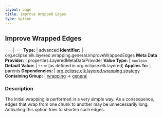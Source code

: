 ```yaml
---
layout: page
title: Improve Wrapped Edges
type: option
---
```

## Improve Wrapped Edges

----|----
**Type:** | advanced
**Identifier:** | org.eclipse.elk.layered.wrapping.general.improveWrappedEdges
**Meta Data Provider:** | properties.LayeredMetaDataProvider
**Value Type:** | `boolean`
**Default Value:** | `true` (as defined in org.eclipse.elk.layered)
**Applies To:** | parents
**Dependencies:** | [org.eclipse.elk.layered.wrapping.strategy](org-eclipse-elk-layered-wrapping-strategy)
**Containing Group:** | [wrapping](org-eclipse-elk-layered-wrapping) -> [general](org-eclipse-elk-layered-wrapping-general)

### Description

The initial wrapping is performed in a very simple way. As a consequence, edges that wrap from one chunk to another may be unnecessarily long. Activating this option tries to shorten such edges.

